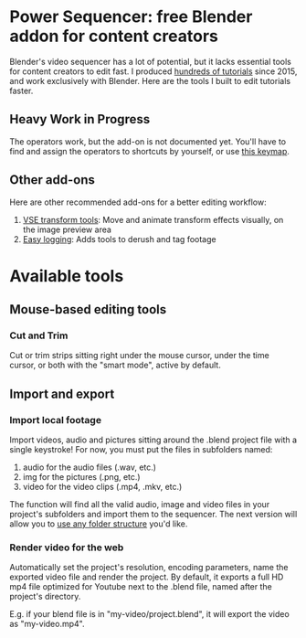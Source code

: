# Power Sequencer: free Blender addon for content creators
Blender's video sequencer has a lot of potential, but it lacks essential tools for content creators to edit fast. I produced [hundreds of tutorials](http://youtube.com/c/gdquest) since 2015, and work exclusively with Blender. Here are the tools I built to edit tutorials faster.

## Heavy Work in Progress

The operators work, but the add-on is not documented yet. You'll have to find and assign the operators to shortcuts by yourself, or use [this keymap](https://gist.github.com/NathanLovato/84b3a8529e5757875c8e97f4d7b424f4).

## Other add-ons

Here are other recommended add-ons for a better editing workflow:

1. [VSE transform tools](https://github.com/kgeogeo/VSE_Transform_Tools): Move and animate transform effects visually, on the image preview area
2. [Easy logging](http://www.easy-logging.net/): Adds tools to derush and tag footage


# Available tools

## Mouse-based editing tools

### Cut and Trim

Cut or trim strips sitting right under the mouse cursor, under the time cursor, or both with the "smart mode", active by default. 

## Import and export

### Import local footage

Import videos, audio and pictures sitting around the .blend project file with a single keystroke! For now, you must put the files in subfolders named:

1. audio for the audio files (.wav, etc.)
2. img for the pictures (.png, etc.)
3. video for the video clips (.mp4, .mkv, etc.)

The function will find all the valid audio, image and video files in your project's subfolders and import them to the sequencer. The next version will allow you to [use any folder structure](https://github.com/GDquest/GDquest-VSE/issues/2) you'd like.

### Render video for the web

Automatically set the project's resolution, encoding parameters, name the exported video file and render the project. By default, it exports a full HD mp4 file optimized for Youtube next to the .blend file, named after the project's directory.

E.g. if your blend file is in "my-video/project.blend", it will export the video as "my-video.mp4".